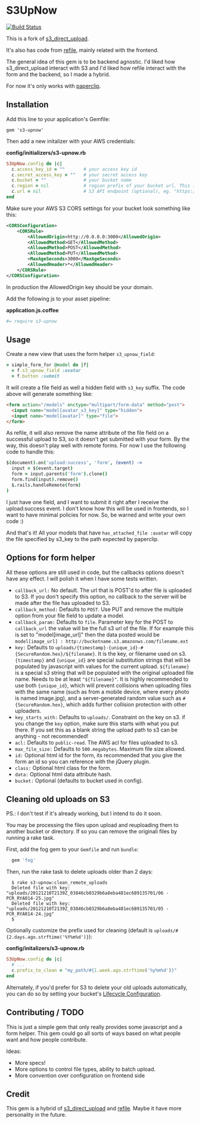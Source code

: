 # S3UpNow

[![Build Status](https://travis-ci.org/cerdiogenes/s3-upnow.svg)](https://travis-ci.org/cerdiogenes/s3-upnow)

This is a fork of [s3_direct_upload](https://github.com/waynehoover/s3_direct_upload).

It's also has code from [refile](https://github.com/elabs/refile), mainly
related with the frontend.

The general idea of this gem is to be backend agnostic. I'd liked how
s3_direct_upload interact with S3 and I'd liked how refile interact with the
form and the backend, so I made a hybrid.

For now it's only works with [paperclip](https://github.com/thoughtbot/paperclip).

## Installation
Add this line to your application's Gemfile:

    gem 's3-upnow'

Then add a new initalizer with your AWS credentials:

**config/initializers/s3-upnow.rb**
```ruby
S3UpNow.config do |c|
  c.access_key_id = ""       # your access key id
  c.secret_access_key = ""   # your secret access key
  c.bucket = ""              # your bucket name
  c.region = nil             # region prefix of your bucket url. This is _required_ for the non-default AWS region, eg. "s3-eu-west-1"
  c.url = nil                # S3 API endpoint (optional), eg. "https://#{c.bucket}.s3.amazonaws.com/"
end
```

Make sure your AWS S3 CORS settings for your bucket look something like this:
```xml
<CORSConfiguration>
    <CORSRule>
        <AllowedOrigin>http://0.0.0.0:3000</AllowedOrigin>
        <AllowedMethod>GET</AllowedMethod>
        <AllowedMethod>POST</AllowedMethod>
        <AllowedMethod>PUT</AllowedMethod>
        <MaxAgeSeconds>3000</MaxAgeSeconds>
        <AllowedHeader>*</AllowedHeader>
    </CORSRule>
</CORSConfiguration>
```
In production the AllowedOrigin key should be your domain.

Add the following js to your asset pipeline:

**application.js.coffee**
```coffeescript
#= require s3-upnow
```

## Usage
Create a new view that uses the form helper `s3_upnow_field`:
```ruby
= simple_form_for @model do |f|
  = f.s3_upnow_field :avatar
  = f.button :submit
```

It will create a file field as well a hidden field with `s3_key` suffix. The
code above will generate something like:

``` html
<form action="/models" enctype="multipart/form-data" method="post">
  <input name="model[avatar_s3_key]" type="hidden">
  <input name="model[avatar]" type="file">
</form>
```

As refile, it will also remove the name attribute of the file field on a
successful upload to S3, so it doesn't get submitted with your form. By the way,
this doesn't play well with remote forms. For now I use the following code to
handle this:

```coffeescript
$(document).on('upload:success', 'form', (event) ->
  input = $(event.target)
  form = input.parents('form').clone()
  form.find(input).remove()
  $.rails.handleRemote(form)
)
```

I just have one field, and I want to submit it right after I receive the
upload:success event. I don't know how this will be used in frontends, so I
want to have minimal policies for now. So, be warned and write your own code :)

And that's it! All your models that have `has_attached_file :avatar` will copy
the file specified by s3_key to the path expected by paperclip.

## Options for form helper

All these options are still used in code, but the callbacks options doesn't have
any effect. I will polish it when I have some tests written.

* `callback_url:` No default. The url that is POST'd to after file is uploaded to S3. If you don't specify this option, no callback to the server will be made after the file has uploaded to S3.
* `callback_method:` Defaults to `POST`. Use PUT and remove the multiple option from your file field to update a model.
* `callback_param:` Defaults to `file`. Parameter key for the POST to `callback_url` the value will be the full s3 url of the file. If for example this is set to "model[image_url]" then the data posted would be `model[image_url] : http://bucketname.s3.amazonws.com/filename.ext`
* `key:` Defaults to `uploads/{timestamp}-{unique_id}-#{SecureRandom.hex}/${filename}`. It is the key, or filename used on s3. `{timestamp}` and `{unique_id}` are special substitution strings that will be populated by javascript with values for the current upload. `${filename}` is a special s3 string that will be populated with the original uploaded file name. Needs to be at least `"${filename}"`. It is highly recommended to use both `{unique_id}`, which will prevent collisions when uploading files with the same name (such as from a mobile device, where every photo is named image.jpg), and a server-generated random value such as `#{SecureRandom.hex}`, which adds further collision protection with other uploaders.
* `key_starts_with:` Defaults to `uploads/`. Constraint on the key on s3.  if you change the `key` option, make sure this starts with what you put there. If you set this as a blank string the upload path to s3 can be anything - not recommended!
* `acl:` Defaults to `public-read`. The AWS acl for files uploaded to s3.
* `max_file_size:` Defaults to `500.megabytes`. Maximum file size allowed.
* `id:` Optional html id for the form, its recommended that you give the form an id so you can reference with the jQuery plugin.
* `class:` Optional html class for the form.
* `data:` Optional html data attribute hash.
* `bucket:` Optional (defaults to bucket used in config).

## Cleaning old uploads on S3

PS.: I don't test if it's already working, but I intend to do it soon.

You may be processing the files upon upload and reuploading them to another
bucket or directory. If so you can remove the originali files by running a
rake task.

First, add the fog gem to your `Gemfile` and run `bundle`:
```ruby
  gem 'fog'
```

Then, run the rake task to delete uploads older than 2 days:
```
  $ rake s3-upnow:clean_remote_uploads
  Deleted file with key: "uploads/20121210T2139Z_03846cb0329b6a8eba481ec689135701/06 - PCR_RYA014-25.jpg"
  Deleted file with key: "uploads/20121210T2139Z_03846cb0329b6a8eba481ec689135701/05 - PCR_RYA014-24.jpg"
  $
```

Optionally customize the prefix used for cleaning (default is
`uploads/#{2.days.ago.strftime('%Y%m%d')}`):

**config/initalizers/s3-upnow.rb**
```ruby
S3UpNow.config do |c|
  # ...
  c.prefix_to_clean = "my_path/#{1.week.ago.strftime('%y%m%d')}"
end
```

Alternately, if you'd prefer for S3 to delete your old uploads automatically,
you can do so by setting your bucket's [Lifecycle Configuration](http://docs.aws.amazon.com/AmazonS3/latest/UG/LifecycleConfiguration.html).

## Contributing / TODO
This is just a simple gem that only really provides some javascript and a form
helper. This gem could go all sorts of ways based on what people want and how
people contribute.

Ideas:
* More specs!
* More options to control file types, ability to batch upload.
* More convention over configuration on frontend side


## Credit
This gem is a hybrid of [s3_direct_upload](https://github.com/waynehoover/s3_direct_upload)
and [refile](https://github.com/elabs/refile). Maybe it have more personality in
the future.